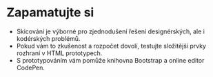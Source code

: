 # Zapamatujte si

- Skicování je výborné pro zjednodušení řešení designérských, ale i kodérských problémů.
- Pokud vám to zkušenost a rozpočet dovolí, testujte složitější prvky rozhraní v HTML prototypech.
- S prototypováním vám pomůže knihovna Bootstrap a online editor CodePen.


